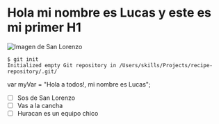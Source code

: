# Hola mi nombre es Lucas y este es mi primer H1
![Imagen de San Lorenzo](https://w7.pngwing.com/pngs/467/292/png-transparent-san-lorenzo-de-almagro-argentina-2017-18-argentine-primera-division-san-martin-de-san-juan-football-football-cdr-emblem-sport.png)
```
$ git init
Initialized empty Git repository in /Users/skills/Projects/recipe-repository/.git/
```

var myVar = "Hola a todos!, mi nombre es Lucas";

- [ ] Sos de San Lorenzo
- [ ] Vas a la cancha
- [ ] Huracan es un equipo chico
